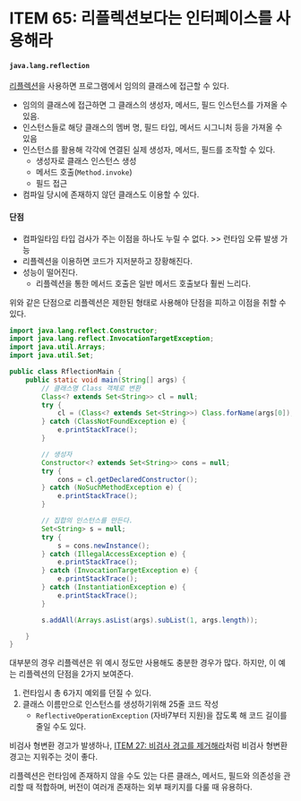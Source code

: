 # ITEM 65: 리플렉션보다는 인터페이스를 사용해라

#### `java.lang.reflection`

[리플렉션](https://github.com/dh00023/TIL/blob/master/Java/%EB%AC%B8%EB%B2%95/2019-01-21-reflection.md)을 사용하면 프로그램에서 임의의 클래스에 접근할 수 있다.

- 임의의 클래스에 접근하면 그 클래스의 생성자, 메서드, 필드 인스턴스를 가져올 수 있음.
- 인스턴스들로 해당 클래스의 멤버 명, 필드 타입, 메서드 시그니처 등을 가져올 수 있음
- 인스턴스를 활용해 각각에 연결된 실제 생성자, 메서드, 필드를 조작할 수 있다.
    - 생성자로 클래스 인스턴스 생성
    - 메서드 호출(`Method.invoke`)
    - 필드 접근
- 컴파일 당시에 존재하지 않던 클래스도 이용할 수 있다.

#### 단점

- 컴파일타임 타입 검사가 주는 이점을 하나도 누릴 수 없다. >> 런타임 오류 발생 가능
- 리플렉션을 이용하면 코드가 지저분하고 장황해진다.
- 성능이 떨어진다.
    - 리플렉션을 통한 메서드 호출은 일반 메서드 호출보다 훨씬 느리다.



위와 같은 단점으로 리플렉션은 제한된 형태로 사용해야 단점을 피하고 이점을 취할 수 있다.

```java
import java.lang.reflect.Constructor;
import java.lang.reflect.InvocationTargetException;
import java.util.Arrays;
import java.util.Set;

public class RflectionMain {
    public static void main(String[] args) {
        // 클래스명 Class 객체로 변환
        Class<? extends Set<String>> cl = null;
        try {
            cl = (Class<? extends Set<String>>) Class.forName(args[0]);
        } catch (ClassNotFoundException e) {
            e.printStackTrace();
        }

        // 생성자
        Constructor<? extends Set<String>> cons = null;
        try {
            cons = cl.getDeclaredConstructor();
        } catch (NoSuchMethodException e) {
            e.printStackTrace();
        }

        // 집합의 인스턴스를 만든다.
        Set<String> s = null;
        try {
            s = cons.newInstance();
        } catch (IllegalAccessException e) {
            e.printStackTrace();
        } catch (InvocationTargetException e) {
            e.printStackTrace();
        } catch (InstantiationException e) {
            e.printStackTrace();
        }

        s.addAll(Arrays.asList(args).subList(1, args.length));

    }
}

```

대부분의 경우 리플렉션은 위 예시 정도만 사용해도 충분한 경우가 많다. 하지만, 이 예는 리플렉션의 단점을 2가지 보여준다.

1. 런타임시 총 6가지 예외를 던질 수 있다.
2. 클래스 이름만으로 인스턴스를 생성하기위해 25줄 코드 작성
    - `ReflectiveOperationException` (자바7부터 지원)을 잡도록 해 코드 길이를 줄일 수도 있다.

비검사 형변환 경고가 발생하나, [ITEM 27: 비검사 경고를 제거해라](https://github.com/dh00023/TIL/blob/master/Java/effective_java/2021-05-20-remove-unchecked-warning.md)처럼 비검사 형변환 경고는 지워주는 것이 좋다.



리플렉션은 런타임에 존재하지 않을 수도 있는 다른 클래스, 메서드, 필드와 의존성을 관리할 때 적합하며, 버전이 여러개 존재하는 외부 패키지를 다룰 때 유용하다.